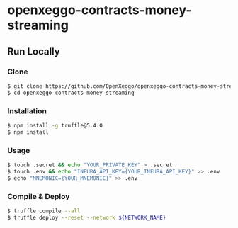 # openxeggo-contracts-money-streaming

## Run Locally

### Clone
```bash
$ git clone https://github.com/OpenXeggo/openxeggo-contracts-money-streaming.git
$ cd openxeggo-contracts-money-streaming
```

### Installation
```bash
$ npm install -g truffle@5.4.0 
$ npm install
```

### Usage
```bash
$ touch .secret && echo "YOUR_PRIVATE_KEY" > .secret
$ touch .env && echo "INFURA_API_KEY={YOUR_INFURA_API_KEY}" >> .env
$ echo "MNEMONIC={YOUR_MNEMONIC}" >> .env
```
### Compile & Deploy
```bash
$ truffle compile --all
$ truffle deploy --reset --network ${NETWORK_NAME}
```
